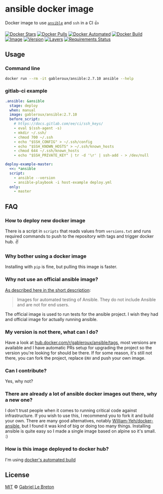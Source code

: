 # ansible docker image

Docker image to use [`ansible`](https://www.ansible.com/) and `ssh` in a CI :+1:

[![Docker Stars](https://img.shields.io/docker/stars/gableroux/ansible.svg)](https://hub.docker.com/r/gableroux/ansible)
[![Docker Pulls](https://img.shields.io/docker/pulls/gableroux/ansible.svg)](https://hub.docker.com/r/gableroux/ansible)
[![Docker Automated](https://img.shields.io/docker/automated/gableroux/ansible.svg)](https://hub.docker.com/r/gableroux/ansible)
[![Docker Build](https://img.shields.io/docker/build/gableroux/ansible.svg)](https://hub.docker.com/r/gableroux/ansible)
[![Image](https://images.microbadger.com/badges/image/gableroux/ansible.svg)](https://microbadger.com/images/gableroux/ansible)
[![Version](https://images.microbadger.com/badges/version/gableroux/ansible.svg)](https://microbadger.com/images/gableroux/ansible)
[![Layers](https://images.microbadger.com/badges/image/gableroux/ansible.svg)](https://microbadger.com/images/gableroux/ansible)
[![Requirements Status](https://requires.io/github/GabLeRoux/ansible-docker-image/requirements.svg)](https://requires.io/github/GabLeRoux/ansible-docker-image/requirements/)

## Usage

### Command line

```bash
docker run --rm -it gableroux/ansible:2.7.10 ansible --help
```

### gitlab-ci example

```yaml
.ansible: &ansible
  stage: deploy
  when: manual
  image: gableroux/ansible:2.7.10
  before_script:
    # https://docs.gitlab.com/ee/ci/ssh_keys/
    - eval $(ssh-agent -s)
    - mkdir ~/.ssh/
    - chmod 700 ~/.ssh
    - echo "$SSH_CONFIG" > ~/.ssh/config
    - echo "$SSH_KNOWN_HOSTS" > ~/.ssh/known_hosts
    - chmod 644 ~/.ssh/known_hosts
    - echo "$SSH_PRIVATE_KEY" | tr -d '\r' | ssh-add - > /dev/null

deploy-example-master:
  <<: *ansible
  script:
    - ansible --version
    - ansible-playbook -i host-example deploy.yml
  only:
    - master
```

## FAQ

### How to deploy new docker image

There is a script in `scripts` that reads values from `versions.txt` and runs required commands to push to the repository with tags and trigger docker hub. :v:

### Why bother using a docker image

Installing with `pip` is fine, but pulling this image is faster.

### Why not use an official ansible image?

[As described here in the short description](https://store.docker.com/r/ansible/ansible):

> Images for automated testing of Ansible. They do not include Ansible and are not for end users. 

The official image is used to run tests for the ansible project. I wish they had and official image for actually running ansible.

### My version is not there, what can I do?

Have a look at [hub.docker.com/r/gableroux/ansible/tags](https://hub.docker.com/r/gableroux/ansible/tags), most versions are available and I have automatic PRs setup for upgrading the project so the version you're looking for should be there. If for some reason, it's still not there, you can fork the project, replace `ENV` and push your own image.

### Can I contribute?

Yes, why not?

### There are already a lot of ansible docker images out there, why a new one?

I don't trust people when it comes to running critical code against infrastructure. If you wish to use this, I recommend you to fork it and build your own. There are many good alternatives, notably [William-Yeh/docker-ansible](https://github.com/William-Yeh/docker-ansible), but I found it was kind of big or doing too many things. Installing ansible is quite easy so I made a single image based on alpine so it's small. :)

### How is this image deployed to docker hub?

I'm using [docker's automated build](https://docs.docker.com/docker-hub/builds/)

## License

[MIT](LICENSE.md) © [Gabriel Le Breton](https://gableroux.com)

